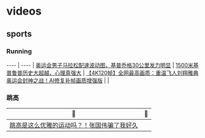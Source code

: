# videos

## sports

### Running
---- | ---- |
[奥运会男子马拉松配速波动图，基普乔格30公里发力明显](https://www.bilibili.com/video/BV1Wq4y1n7mb) | [1500米基普鲁普历史大超越，心理真强大](https://www.bilibili.com/video/BV1W3411z7ZZ) |
[【4K120帧】全网最高画质：重温飞人刘翔雅典奥运会封神之战！AI修复补帧画质增强版](https://www.bilibili.com/video/BV1cL411H7QM)  | |

### 跳高
:shower: | :bicyclist: |
---- | ---- |
[跳高是这么优雅的运动吗？！张国伟骗了我好久](https://www.bilibili.com/video/BV12L411J7ed) |   |
